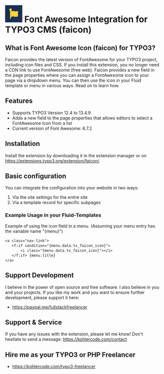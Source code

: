 # ![](https://github.com/fullstackfreelancer/faicon/blob/master/ext_icon.png?raw=true) Font Awesome Integration for TYPO3 CMS (faicon)

## What is Font Awesome Icon (faicon) for TYPO3?

Faicon provides the latest version of FontAwesome for your TYPO3 project, including icon files and CSS. If you install this extension, you no longer need a CDN link to use FontAwesome (free web). Faicon provides a new field in the page properties where you can assign a FontAwesome icon to your page via a dropdown menu. You can then use the icon in your Fluid template or menu in various ways. Read on to learn how.

## Features

- Supports TYPO3 Version 12.4 to 13.4.9
- Adds a new field to the page properties that allows editors to select a FontAwesome Icon from a list
- Current version of Font Awesome: 6.7.2

## Installation

Install the extension by downloading it in the extension manager or on https://extensions.typo3.org/extension/faicon/.

## Basic configuration

You can integrate the configuration into your website in two ways:

1. Via the site settings for the entire site
2. Via a template record for specific subpages

### Example Usage in your Fluid-Templates

Example of using the icon field in a menu.
(Assuming your menu entry has the variable name "{menu}")

```
<a class="nav-link">
   <f:if condition="{menu.data.tx_faicon_icon}">
       <i class="{menu.data.tx_faicon_icon}"></i>
   </f:if> {menu.title}
</a>
```

## Support Development

I believe in the power of open source and free software. I also believe in you and your projects.
If you like my work and you want to ensure further development, please support it here:

- https://paypal.me/fullstackfreelancer

## Support & Service

If you have any issues with the extension, please let me know!
Don't hesitate to send a message: https://kohlercode.com/contact

## Hire me as your TYPO3 or PHP Freelancer

- https://kohlercode.com/typo3-freelancer
